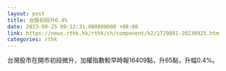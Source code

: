 ```yaml
---
layout: post
title: 台股初段升0.4%
date: 2023-09-25 09:12:31.000000000 +08:00
link: https://news.rthk.hk/rthk/ch/component/k2/1719881-20230925.htm
categories: rthk
---
```


台灣股市在開市初段微升，加權指數較早時報16409點，升65點，升幅0.4%。
